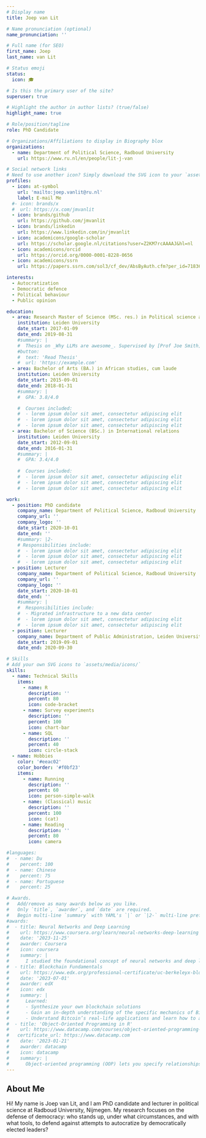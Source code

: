 ```yaml
---
# Display name
title: Joep van Lit

# Name pronunciation (optional)
name_pronunciation: ''

# Full name (for SEO)
first_name: Joep
last_name: van Lit

# Status emoji
status:
  icon: 🎓

# Is this the primary user of the site?
superuser: true

# Highlight the author in author lists? (true/false)
highlight_name: true

# Role/position/tagline
role: PhD Candidate

# Organizations/Affiliations to display in Biography blox
organizations:
  - name: Department of Political Science, Radboud University
    url: https://www.ru.nl/en/people/lit-j-van

# Social network links
# Need to use another icon? Simply download the SVG icon to your `assets/media/icons/` folder.
profiles:
  - icon: at-symbol
    url: 'mailto:joep.vanlit@ru.nl'
    label: E-mail Me
  #- icon: brands/x
  #  url: https://x.com/jmvanlit
  - icon: brands/github
    url: https://github.com/jmvanlit
  - icon: brands/linkedin
    url: https://www.linkedin.com/in/jmvanlit
  - icon: academicons/google-scholar
    url: https://scholar.google.nl/citations?user=Z2KM7rcAAAAJ&hl=nl
  - icon: academicons/orcid
    url: https://orcid.org/0000-0001-8228-0656
  - icon: academicons/ssrn
    url: https://papers.ssrn.com/sol3/cf_dev/AbsByAuth.cfm?per_id=7183625

interests:
  - Autocratization
  - Democratic defence
  - Political behaviour
  - Public opinion

education:
  - area: Research Master of Science (MSc. res.) in Political science and public administration, cum laude
    institution: Leiden University
    date_start: 2017-01-09
    date_end: 2019-08-31
    #summary: |
    #  Thesis on _Why LLMs are awesome_. Supervised by [Prof Joe Smith](https://example.com). Presented papers at 5 IEEE conferences with the contributions being published in 2 Springer journals.
    #button:
    #  text: 'Read Thesis'
    #  url: 'https://example.com'
  - area: Bachelor of Arts (BA.) in African studies, cum laude
    institution: Leiden University
    date_start: 2015-09-01
    date_end: 2018-01-31
    #summary: |
    #  GPA: 3.8/4.0

    #  Courses included:
    #  - lorem ipsum dolor sit amet, consectetur adipiscing elit
    #  - lorem ipsum dolor sit amet, consectetur adipiscing elit
    #  - lorem ipsum dolor sit amet, consectetur adipiscing elit
  - area: Bachelor of Science (BSc.) in International relations
    institution: Leiden University
    date_start: 2012-09-01
    date_end: 2016-01-31
    #summary: |
    #  GPA: 3.4/4.0
      
    #  Courses included:
    #  - lorem ipsum dolor sit amet, consectetur adipiscing elit
    #  - lorem ipsum dolor sit amet, consectetur adipiscing elit
    #  - lorem ipsum dolor sit amet, consectetur adipiscing elit

work:
  - position: PhD candidate
    company_name: Department of Political Science, Radboud University
    company_url: ''
    company_logo: ''
    date_start: 2020-10-01
    date_end: ''
    #summary: |2-
    # Responsibilities include:
    #  - lorem ipsum dolor sit amet, consectetur adipiscing elit
    #  - lorem ipsum dolor sit amet, consectetur adipiscing elit
    #  - lorem ipsum dolor sit amet, consectetur adipiscing elit
  - position: Lecturer
    company_name: Department of Political Science, Radboud University
    company_url: ''
    company_logo: ''
    date_start: 2020-10-01
    date_end: ''
    #summary: |
    #  Responsibilities include:
    #  - Migrated infrastructure to a new data center
    #  - lorem ipsum dolor sit amet, consectetur adipiscing elit
    #  - lorem ipsum dolor sit amet, consectetur adipiscing elit
  - position: Lecturer
    company_name: Department of Public Administration, Leiden University
    date_start: 2019-09-01
    date_end: 2020-09-30

# Skills
# Add your own SVG icons to `assets/media/icons/`
skills:
  - name: Technical Skills
    items:
      - name: R
        description: ''
        percent: 80
        icon: code-bracket
      - name: Survey experiments
        description: ''
        percent: 100
        icon: chart-bar
      - name: SQL
        description: ''
        percent: 40
        icon: circle-stack
  - name: Hobbies
    color: '#eeac02'
    color_border: '#f0bf23'
    items:
      - name: Running
        description: ''
        percent: 60
        icon: person-simple-walk
      - name: (Classical) music
        description: ''
        percent: 100
        icon: (cat)
      - name: Reading
        description: ''
        percent: 80
        icon: camera

#languages:
#  - name: Du
#    percent: 100
#  - name: Chinese
#    percent: 75
#  - name: Portuguese
#    percent: 25

# Awards.
#   Add/remove as many awards below as you like.
#   Only `title`, `awarder`, and `date` are required.
#   Begin multi-line `summary` with YAML's `|` or `|2-` multi-line prefix and indent 2 spaces below.
#awards:
#  - title: Neural Networks and Deep Learning
#    url: https://www.coursera.org/learn/neural-networks-deep-learning
#    date: '2023-11-25'
#    awarder: Coursera
#    icon: coursera
#    summary: |
#      I studied the foundational concept of neural networks and deep learning. By the end, I was familiar with the significant technological trends driving the rise of deep learning; build, #train, and apply fully connected deep neural networks; implement efficient (vectorized) neural networks; identify key parameters in a neural network’s architecture; and apply deep learning to #your own applications.
#  - title: Blockchain Fundamentals
#    url: https://www.edx.org/professional-certificate/uc-berkeleyx-blockchain-fundamentals
#    date: '2023-07-01'
#    awarder: edX
#    icon: edx
#    summary: |
#      Learned:
#      - Synthesize your own blockchain solutions
#      - Gain an in-depth understanding of the specific mechanics of Bitcoin
#      - Understand Bitcoin’s real-life applications and learn how to attack and destroy Bitcoin, Ethereum, smart contracts and Dapps, and alternatives to Bitcoin’s Proof-of-Work consensus #algorithm
#  - title: 'Object-Oriented Programming in R'
#    url: https://www.datacamp.com/courses/object-oriented-programming-with-s3-and-r6-in-r
#   certificate_url: https://www.datacamp.com
#    date: '2023-01-21'
#    awarder: datacamp
#    icon: datacamp
#    summary: |
#      Object-oriented programming (OOP) lets you specify relationships between functions and the objects that they can act on, helping you manage complexity in your code. This is an intermediate #level course, providing an introduction to OOP, using the S3 and R6 systems. S3 is a great day-to-day R programming tool that simplifies some of the functions that you write. R6 is especially #useful for industry-specific analyses, working with web APIs, and building GUIs.
---
```


## About Me

Hi! My name is Joep van Lit, and I am PhD candidate and lecturer in political science at Radboud University, Nijmegen. My research focuses on the defense of democracy: who stands up, under what circumstances, and with what tools, to defend against attempts to autocratize by democratically elected leaders?